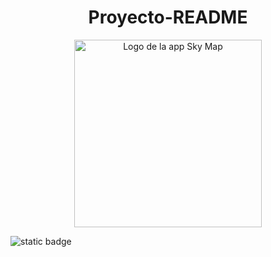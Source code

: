 <h1 align="center"> Proyecto-README </h1>

<p align="center">
  <img src="https://github.com/user-attachments/assets/7b121d2b-9cbb-4c01-934e-462edcb64c22" alt="Logo de la app Sky Map" width="300"/>
</p>

![static badge](https://img.shields.io/badge/version-1.4.5-blue?style=social&logo=yellow&logoColor=black)

 
